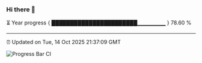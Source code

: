 ### Hi there 👋

⏳ Year progress { ███████████████████████▁▁▁▁▁▁▁ } 78.60 %

---

⏰ Updated on Tue, 14 Oct 2025 21:37:09 GMT

![Progress Bar CI](https://github.com/IshwaranRudhara/GIT-ACTION/workflows/Progress%20Bar%20CI/badge.svg)
